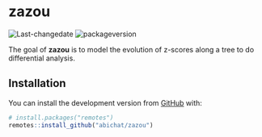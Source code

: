 
<!-- README.md is generated from README.Rmd. Please edit that file -->

# zazou

<!-- badges: start -->

![Last-changedate](https://img.shields.io/badge/Last%20change-2019--10--03-yellowgreen.svg)
![packageversion](https://img.shields.io/badge/Package%20version-0.0.0.9000-orange.svg)
<!-- badges: end -->

The goal of **zazou** is to model the evolution of z-scores along a tree
to do differential analysis.

## Installation

You can install the development version from
[GitHub](https://github.com/) with:

``` r
# install.packages("remotes")
remotes::install_github("abichat/zazou")
```
